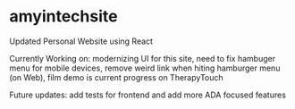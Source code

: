 # amyintechsite
Updated Personal Website using React 

Currently Working on: modernizing UI for this site, need to fix hambuger menu for mobile devices, remove weird link when hiting hamburger menu (on Web), film demo is current progress on TherapyTouch

Future updates: add tests for frontend and add more ADA focused features
